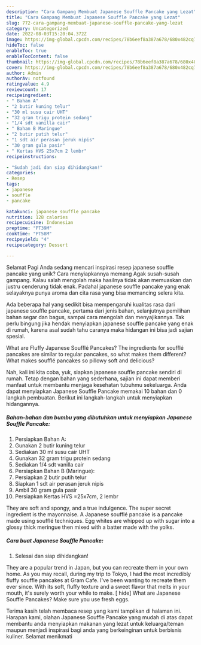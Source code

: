 ```yaml
---
description: "Cara Gampang Membuat Japanese Souffle Pancake yang Lezat"
title: "Cara Gampang Membuat Japanese Souffle Pancake yang Lezat"
slug: 772-cara-gampang-membuat-japanese-souffle-pancake-yang-lezat
category: Uncategorized
date: 2022-08-03T15:20:04.372Z
image: https://img-global.cpcdn.com/recipes/78b6eef8a387a678/680x482cq70/japanese-souffle-pancake-foto-resep-utama.jpg
hideToc: false
enableToc: true
enableTocContent: false
thumbnail: https://img-global.cpcdn.com/recipes/78b6eef8a387a678/680x482cq70/japanese-souffle-pancake-foto-resep-utama.jpg
cover: https://img-global.cpcdn.com/recipes/78b6eef8a387a678/680x482cq70/japanese-souffle-pancake-foto-resep-utama.jpg
author: Admin
authorAv: notfound
ratingvalue: 4.9
reviewcount: 17
recipeingredient:
- " Bahan A"
- "2 butir kuning telur"
- "30 ml susu cair UHT"
- "32 gram trigu protein sedang"
- "1/4 sdt vanilla cair"
- " Bahan B Maringue"
- "2 butir putih telur"
- "1 sdt air perasan jeruk nipis"
- "30 gram gula pasir"
- " Kertas HVS 25x7cm 2 lembr"
recipeinstructions:

- "Sudah jadi dan siap dihidangkan!"
categories:
- Resep
tags:
- japanese
- souffle
- pancake

katakunci: japanese souffle pancake 
nutrition: 128 calories
recipecuisine: Indonesian
preptime: "PT39M"
cooktime: "PT58M"
recipeyield: "4"
recipecategory: Dessert

---
```



Selamat Pagi Anda sedang mencari inspirasi resep japanese souffle pancake yang unik? Cara menyiapkannya memang Agak susah-susah gampang. Kalau salah mengolah maka hasilnya tidak akan memuaskan dan justru cenderung tidak enak. Padahal japanese souffle pancake yang enak selayaknya punya aroma dan cita rasa yang bisa memancing selera kita.


Ada beberapa hal yang sedikit bisa mempengaruhi kualitas rasa dari japanese souffle pancake, pertama dari jenis bahan, selanjutnya pemilihan bahan segar dan bagus, sampai cara mengolah dan menyajikannya. Tak perlu bingung jika hendak menyiapkan japanese souffle pancake yang enak di rumah, karena asal sudah tahu caranya maka hidangan ini bisa jadi sajian spesial.

What are Fluffy Japanese Soufflé Pancakes? The ingredients for soufflé pancakes are similar to regular pancakes, so what makes them different? What makes soufflé pancakes so pillowy soft and delicious?


Nah, kali ini kita coba, yuk, siapkan japanese souffle pancake sendiri di rumah. Tetap dengan bahan yang sederhana, sajian ini dapat memberi manfaat untuk membantu menjaga kesehatan tubuhmu sekeluarga. Anda dapat menyiapkan Japanese Souffle Pancake memakai 10 bahan dan 0 langkah pembuatan. Berikut ini langkah-langkah untuk menyiapkan hidangannya.

<!--inarticleads1-->

##### Bahan-bahan dan bumbu yang dibutuhkan untuk menyiapkan Japanese Souffle Pancake:

1. Persiapkan  Bahan A:
1. Gunakan 2 butir kuning telur
1. Sediakan 30 ml susu cair UHT
1. Gunakan 32 gram trigu protein sedang
1. Sediakan 1/4 sdt vanilla cair
1. Persiapkan  Bahan B (Maringue):
1. Persiapkan 2 butir putih telur
1. Siapkan 1 sdt air perasan jeruk nipis
1. Ambil 30 gram gula pasir
1. Persiapkan  Kertas HVS =25x7cm, 2 lembr


They are soft and spongy, and a true indulgence. The super secret ingredient is the mayonnaise. A Japanese soufflé pancake is a pancake made using soufflé techniques. Egg whites are whipped up with sugar into a glossy thick meringue then mixed with a batter made with the yolks. 

<!--inarticleads2-->

##### Cara buat Japanese Souffle Pancake:


1. Selesai dan siap dihidangkan!

They are a popular trend in Japan, but you can recreate them in your own home. As you may recall, during my trip to Tokyo, I had the most incredibly fluffy souffle pancakes at Gram Cafe. I&#39;ve been wanting to recreate them ever since. With its soft, fluffy texture and a sweet flavor that melts in your mouth, it&#39;s surely worth your while to make. [ hide] What are Japanese Souffle Pancakes? Make sure you use fresh eggs. 

Terima kasih telah membaca resep yang kami tampilkan di halaman ini. Harapan kami, olahan Japanese Souffle Pancake yang mudah di atas dapat membantu anda menyiapkan makanan yang lezat untuk keluarga/teman maupun menjadi inspirasi bagi anda yang berkeinginan untuk berbisnis kuliner. Selamat menikmati
